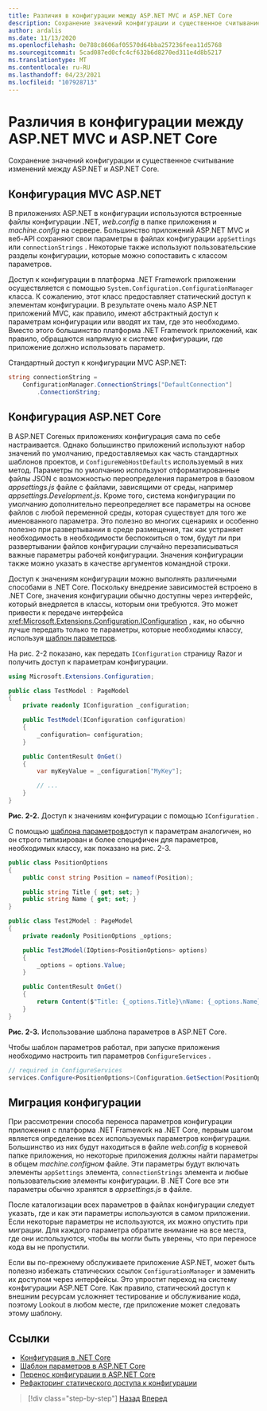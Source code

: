 ```yaml
---
title: Различия в конфигурации между ASP.NET MVC и ASP.NET Core
description: Сохранение значений конфигурации и существенное считывание изменений между ASP.NET и ASP.NET Core. В этом разделе рассматриваются подробные сведения и способы миграции конфигурации из ASP.NET в ASP.NET Core.
author: ardalis
ms.date: 11/13/2020
ms.openlocfilehash: 0e788c8606af05570d64bba257236feea11d5768
ms.sourcegitcommit: 5cad087ed0cfc4cf632b6d8270ed311e4d8b5217
ms.translationtype: MT
ms.contentlocale: ru-RU
ms.lasthandoff: 04/23/2021
ms.locfileid: "107928713"
---
```

# <a name="configuration-differences-between-aspnet-mvc-and-aspnet-core"></a>Различия в конфигурации между ASP.NET MVC и ASP.NET Core

Сохранение значений конфигурации и существенное считывание изменений между ASP.NET и ASP.NET Core.

## <a name="aspnet-mvc-configuration"></a>Конфигурация MVC ASP.NET

В приложениях ASP.NET в конфигурации используются встроенные файлы конфигурации .NET, *web.config* в папке приложения и *machine.config* на сервере. Большинство приложений ASP.NET MVC и веб-API сохраняют свои параметры в файлах конфигурации `appSettings` или `connectionStrings` . Некоторые также используют пользовательские разделы конфигурации, которые можно сопоставить с классом параметров.

Доступ к конфигурации в платформа .NET Framework приложении осуществляется с помощью `System.Configuration.ConfigurationManager` класса. К сожалению, этот класс предоставляет статический доступ к элементам конфигурации. В результате очень мало ASP.NET приложений MVC, как правило, имеют абстрактный доступ к параметрам конфигурации или вводят их там, где это необходимо. Вместо этого большинство платформа .NET Framework приложений, как правило, обращаются напрямую к системе конфигурации, где приложение должно использовать параметр.

Стандартный доступ к конфигурации MVC ASP.NET:

```csharp
string connectionString =
    ConfigurationManager.ConnectionStrings["DefaultConnection"]
        .ConnectionString;
```

## <a name="aspnet-core-configuration"></a>Конфигурация ASP.NET Core

В ASP.NET Coreных приложениях конфигурация сама по себе настраивается. Однако большинство приложений используют набор значений по умолчанию, предоставляемых как часть стандартных шаблонов проектов, и `ConfigureWebHostDefaults` используемый в них метод. Параметры по умолчанию используют отформатированные файлы JSON с возможностью переопределения параметров в базовом *appsettings.js* файле с файлами, зависящими от среды, например *appsettings.Development.js*. Кроме того, система конфигурации по умолчанию дополнительно переопределяет все параметры на основе файлов с любой переменной среды, которая существует для того же именованного параметра. Это полезно во многих сценариях и особенно полезно при развертывании в среде размещения, так как устраняет необходимость в необходимости беспокоиться о том, будут ли при развертывании файлов конфигурации случайно перезаписываться важные параметры рабочей конфигурации. Значения конфигурации также можно указать в качестве аргументов командной строки.

Доступ к значениям конфигурации можно выполнять различными способами в .NET Core. Поскольку внедрение зависимостей встроено в .NET Core, значения конфигурации обычно доступны через интерфейс, который внедряется в классы, которым они требуются. Это может привести к передаче интерфейса <xref:Microsoft.Extensions.Configuration.IConfiguration> , как, но обычно лучше передать только те параметры, которые необходимы классу, используя [шаблон параметров](/aspnet/core/fundamentals/configuration/options).

На рис. 2-2 показано, как передать `IConfiguration` страницу Razor и получить доступ к параметрам конфигурации.

```csharp
using Microsoft.Extensions.Configuration;

public class TestModel : PageModel
{
    private readonly IConfiguration _configuration;

    public TestModel(IConfiguration configuration)
    {
        _configuration= configuration;
    }

    public ContentResult OnGet()
    {
        var myKeyValue = _configuration["MyKey"];

        // ...
    }
}
```

**Рис. 2-2.** Доступ к значениям конфигурации с помощью `IConfiguration` .

С помощью [шаблона параметров](../../core/extensions/options.md)доступ к параметрам аналогичен, но он строго типизирован и более специфичен для параметров, необходимых классу, как показано на рис. 2-3.

```csharp
public class PositionOptions
{
    public const string Position = nameof(Position);

    public string Title { get; set; }
    public string Name { get; set; }
}

public class Test2Model : PageModel
{
    private readonly PositionOptions _options;

    public Test2Model(IOptions<PositionOptions> options)
    {
        _options = options.Value;
    }

    public ContentResult OnGet()
    {
        return Content($"Title: {_options.Title}\nName: {_options.Name}");
    }
}
```

**Рис. 2-3.** Использование шаблона параметров в ASP.NET Core.

Чтобы шаблон параметров работал, при запуске приложения необходимо настроить тип параметров `ConfigureServices` .

```csharp
// required in ConfigureServices
services.Configure<PositionOptions>(Configuration.GetSection(PositionOptions.Position));
```

## <a name="migrate-configuration"></a>Миграция конфигурации

При рассмотрении способа переноса параметров конфигурации приложения с платформа .NET Framework на .NET Core, первым шагом является определение всех используемых параметров конфигурации. Большинство из них будут находиться в файле *web.config* в корневой папке приложения, но некоторые приложения должны найти параметры в общем *machine.configном* файле. Эти параметры будут включать элементы `appSettings` элемента, `connectionStrings` элемента и любые пользовательские элементы конфигурации. В .NET Core все эти параметры обычно хранятся в *appsettings.js* в файле.

После каталогизации всех параметров в файлах конфигурации следует указать, где и как эти параметры используются в самом приложении. Если некоторые параметры не используются, их можно опустить при миграции. Для каждого параметра обратите внимание на все места, где они используются, чтобы вы могли быть уверены, что при переносе кода вы не пропустили.

Если вы по-прежнему обслуживаете приложение ASP.NET, может быть полезно избежать статических ссылок `ConfigurationManager` и заменить их доступом через интерфейсы. Это упростит переход на систему конфигурации ASP.NET Core. Как правило, статический доступ к внешним ресурсам усложняет тестирование и обслуживание кода, поэтому Lookout в любом месте, где приложение может следовать этому шаблону.

## <a name="references"></a>Ссылки

- [Конфигурация в .NET Core](/aspnet/core/fundamentals/configuration/)
- [Шаблон параметров в ASP.NET Core](/aspnet/core/fundamentals/configuration/options)
- [Перенос конфигурации в ASP.NET Core](/aspnet/core/migration/configuration)
- [Рефакторинг статического доступа к конфигурации](https://ardalis.com/refactoring-static-config-access/)

>[!div class="step-by-step"]
>[Назад](middleware-modules-handlers.md)
>[Вперед](routing-differences.md)
